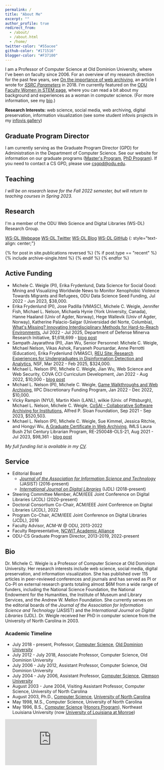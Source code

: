 ```yaml
---
permalink: /
title: "About Me"
excerpt: ""
author_profile: true
redirect_from: 
  - /about/
  - /about.html
  - /home/
twitter-color: "#55acee"
github-color: "#171516"
blogger-color: "#F37100"
---
```

I am a Professor of Computer Science at Old Dominion University, where I've been on faculty since 2006.  For an overview of my research direction for the past few years, see [On the importance of web archiving](https://items.ssrc.org/parameters/on-the-importance-of-web-archiving/), an article I wrote for [*SSRC Parameters*](https://items.ssrc.org/category/parameters/) in 2018. I'm currently featured on the [ODU Faculty Women in STEM page](https://www.odu.edu/facultydevelopment/women-in-stem#tab9=3&done1612907281342), where you can read a bit about my background and experiences as a woman in computer science. (For more information, see my [bio](#bio).)

**Research Interests:** web science, social media, web archiving, digital preservation, information visualization (see some student infovis projects in  my [infovis gallery](https://www.cs.odu.edu/~mweigle/research/gallery.html))

## Graduate Program Director

I am currently serving as the Graduate Program Director (GPD) for Administration in the Department of Computer Science.  See our website for information on our graduate programs ([Master's Program](https://odu.edu/compsci/academics/graduate/masters), [PhD Program](https://odu.edu/compsci/academics/graduate/phd)). If you need to contact a CS GPD, please use [csgpd@odu.edu](mailto:csgpd@odu.edu).

## Teaching 

*I will be on research leave for the Fall 2022 semester, but will return to teaching courses in Spring 2023.*

## Research

I'm a member of the ODU Web Science and Digital Libraries (WS-DL) Research Group.  

<a href="https://oduwsdl.github.io/" target="_blank" class="btn btn--mcw"><i class="fas fa-fw fa-link"></i><span> WS-DL Webpage</span></a>
<a href="https://twitter.com/WebSciDL" target="_blank" class="btn btn--mcw"><i class="fab fa-twitter" style="color: {{ page.twitter-color }}"></i><span> WS-DL Twitter</span></a>
<a href="https://ws-dl.blogspot.com/" target="_blank" class="btn btn--mcw"><i class="fab fa-blogger" style="color: {{ page.blogger-color }}"></i><span> WS-DL Blog</span></a>
<a href="https://github.com/oduwsdl" target="_blank" class="btn btn--mcw"><i class="fab fa-fw fa-github" style="color: {{ page.github-color }}"></i><span> WS-DL GitHub</span></a>
{: style="text-align: center;"}

{% for post in site.publications reversed %}
  {% if post.type == "recent" %}
    {% include archive-single.html %}
  {% endif %}
{% endfor %}

## Active Funding

* Michele C. Weigle (PI), Erika Frydenlund, Data Science for Social Good:  Mining and Visualizing Worldwide News to Monitor Xenophobic Violence Towards Migrants and Refugees, ODU Data Science Seed Funding, Jul 2022 - Jun 2023, $38,000.
* Erika Frydenlund (PI), Jose Padilla (VMASC), Michele C. Weigle, Jennifer Fish, Michael L. Nelson, Michaela Hynie (York University, Canada), Hanne Haaland (Univ of Agder, Norway), Hege Wallevik (Univ of Agder, Norway), Katherine Palacio-Salgar (Universidad del Norte, Columbia), [What's Missing? Innovating Interdisciplinary Methods for Hard-to-Reach Environments](https://www.defense.gov/News/Releases/Release/Article/2944623/department-of-defense-awards-287m-in-grants-for-the-fy2021-minerva-research-ini/), Jul 2022 - Jul 2025, Department of Defense Minerva Research Initiative, $1,618,699 - [blog post](https://ws-dl.blogspot.com/2022/03/2022-03-03-whats-missing-innovating.html)
* Sampath Jayarathna (PI), Jian Wu, Senior Personnel: Michele C. Weigle, Michael Nelson, Vikas Ashok, Faryaneh Poursardar, Anne Perrotti (Education), Erika Frydenlund (VMASC), [REU Site: Research Experiences for Undergraduates in Disinformation Detection and Analytics](http://reu.cs.odu.edu/), NSF, Mar 2022 - Feb 2025, $324,000.
* Michael L. Nelson (PI), Michele C. Weigle, Jian Wu, Web Science and Web Security, COVA CCI Curriculum Development, Jan 2022 - Aug 2022, $10,000 - [blog post](https://ws-dl.blogspot.com/2022/01/2022-01-07-webscidl-with-web-science.html)
* Michael L. Nelson (PI), Michele C. Weigle, [Game Walkthroughs and Web Archiving](https://netpreserve.org/projects/game-walkthroughs/), IIPC Discretionary Funding Program, Jan 2022 - Dec 2022, $10,000.
* Vicky Rampin (NYU), Martin Klein (LANL), wilkie (Univ. of Pittsburgh), Michael L. Nelson, Michele C. Weigle, [CoSAI - Collaborative Software Archiving for Institutions](https://sloan.org/grant-detail/9628), Alfred P. Sloan Foundation, Sep 2021 - Sep 2023, $520,503.
* Michael L. Nelson (PI), Michele C. Weigle, Sue Kimmel, Jessica Ritchie, and Hongyi Wu, [A Graduate Certificate in Web Archiving](https://www.imls.gov/grants/awarded/re-250048-ols-21), IMLS Laura Bush 21st Century Librarian Program, RE-250048-OLS-21, Aug 2021 - Jul 2023, $98,361 - [blog post](https://ws-dl.blogspot.com/2021/08/2021-08-21-imls-laura-bush-award.html)

*My full funding list is available in my [CV](https://weiglemc.github.io/cv/).*

## Service

* Editorial Board
  * [*Journal of the Association for Information Science and Technology*](https://asistdl.onlinelibrary.wiley.com/hub/journal/23301643/homepage/editorialboard) (JASIST) (2016-present)
  * [*International Journal on Digital Libraries*](https://www.springer.com/computer/database+management+&+information+retrieval/journal/799/PS2?detailsPage=editorialBoard) (IJDL) (2018-present)
* Steering Committee Member, ACM/IEEE Joint Conference on Digital Libraries (JCDL) (2020-present)
* Doctoral Consortium Co-Chair, ACM/IEEE Joint Conference on Digital Libraries (JCDL), 2022
* Program Co-Chair, ACM/IEEE Joint Conference on Digital Libraries (JCDL), 2016
* Faculty Advisor, ACM-W @ ODU, 2013-2022
* Faculty Representative, [NCWIT Academic Alliance](https://www.ncwit.org/alliances/aa)
* ODU-CS Graduate Program Director, 2013-2019, 2022-present


## Bio

Dr. Michele C. Weigle is a Professor of Computer Science at Old Dominion University. Her research interests include web science, social media, digital preservation, and information visualization. She has published over 115 articles in peer-reviewed conferences and journals and has served as PI or Co-PI on external research grants totaling almost $6M from a wide range of funders, including the National Science Foundation, the National Endowment for the Humanities, the Institute of Museum and Library Services, and the Andrew W. Mellon Foundation. She currently serves on the editorial boards of the *Journal of the Association for Information Science and Technology* (JASIST) and the *International Journal on Digital Libraries* (IJDL). Dr. Weigle received her PhD in computer science from the University of North Carolina in 2003.

### Academic Timeline

* July 2018 - present, Professor, [Computer Science](https://www.cs.odu.edu/), [Old Dominion University](https://www.odu.edu/)
* July 2012 - July 2018, Associate Professor, Computer Science, Old Dominion University
* July 2006 - July 2012, Assistant Professor, Computer Science, Old Dominion University
* July 2004 - July 2006, Assistant Professor, [Computer Science](http://www.clemson.edu/ces/departments/computing/), [Clemson University](http://www.clemson.edu)
* August 2003 - June 2004, Visiting Assistant Professor, Computer Science, University of North Carolina
* August 2003, Ph.D., [Computer Science](https://www.cs.unc.edu), [University of North Carolina](https://www.unc.edu)
* May 1998, M.S., Computer Science, University of North Carolina
* May 1996, B.S., [Computer Science](http://www.ulm.edu/cba/computerscience/index.html) ([Honors Program](http://www.ulm.edu/honors)), Northeast Louisiana University (now [University of Louisiana at Monroe](http://www.ulm.edu))
  
<iframe width="300" src="https://www.youtube.com/embed/FVIg42xHlvQ" title="YouTube video player" frameborder="0" allow="accelerometer; clipboard-write; encrypted-media; gyroscope; picture-in-picture" allowfullscreen></iframe>
